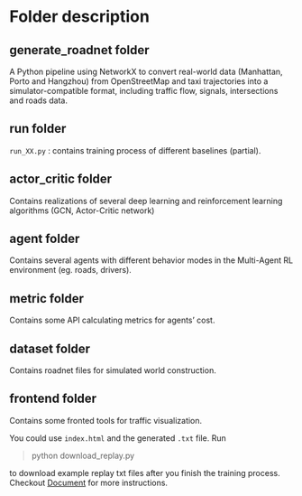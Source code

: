 # Folder description
## generate_roadnet folder

A Python pipeline using NetworkX to convert real-world data (Manhattan, Porto and Hangzhou) from OpenStreetMap and taxi trajectories into a simulator-compatible format, including traffic flow, signals, intersections and roads data. 

## run folder

`run_XX.py` :  contains training process of different baselines (partial).

## actor_critic folder

Contains realizations of several deep learning and reinforcement learning algorithms (GCN, Actor-Critic network)

## agent folder

Contains several agents with different behavior modes in the Multi-Agent RL environment (eg. roads, drivers).

## metric folder

Contains some API calculating metrics for agents’ cost.

## dataset folder

Contains roadnet files for simulated world construction.

## frontend folder

Contains some fronted tools for traffic visualization.

You could use `index.html` and the generated `.txt` file. 
Run 
> python download_replay.py

to download example replay txt files after you finish the training process.
Checkout [Document](https://cityflow.readthedocs.io/en/latest/replay.html) for more instructions.

